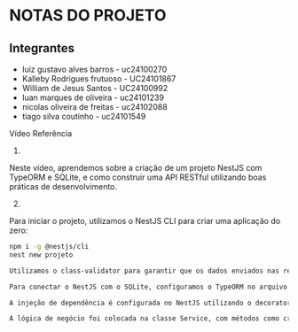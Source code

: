 # NOTAS DO PROJETO

## Integrantes
- luiz gustavo alves barros - uc24100270 
- Kalleby Rodrigues frutuoso - UC24101867
- William de Jesus Santos - UC24100992
- luan marques de oliveira - uc24101239
- nicolas oliveira de freitas - uc24102088
- tiago silva coutinho - uc24101549


Vídeo Referência

 1. 
Neste vídeo, aprendemos sobre a criação de um projeto NestJS com TypeORM e SQLite, e como construir uma API RESTful utilizando boas práticas de desenvolvimento.

2. 
Para iniciar o projeto, utilizamos o NestJS CLI para criar uma aplicação do zero:

```bash
npm i -g @nestjs/cli
nest new projeto

Utilizamos o class-validator para garantir que os dados enviados nas requisições são válidos.

Para conectar o NestJS com o SQLite, configuramos o TypeORM no arquivo

A injeção de dependência é configurada no NestJS utilizando o decorator @Injectable e @InjectRepository para injetar o repositório no serviço:

A lógica de negócio foi colocada na classe Service, com métodos como create, findAll, findOne, update e remove. Exemplo do método create:
